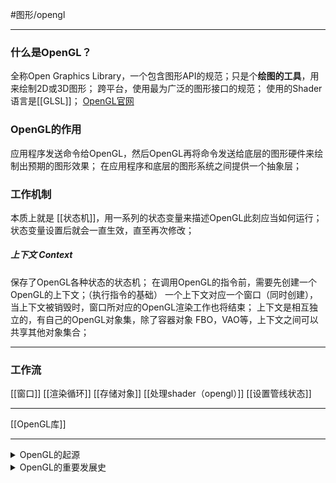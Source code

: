 #图形/opengl  
***
### 什么是OpenGL？
全称Open Graphics Library，一个包含图形API的规范；只是个**绘图的工具**，用来绘制2D或3D图形；
跨平台，使用最为广泛的图形接口的规范；
使用的Shader语言是[[GLSL]]；
[OpenGL官网](https://opengl.org/)
### OpenGL的作用
应用程序发送命令给OpenGL，然后OpenGL再将命令发送给底层的图形硬件来绘制出预期的图形效果；
在应用程序和底层的图形系统之间提供一个抽象层；
### 工作机制
本质上就是 [[状态机]]，用一系列的状态变量来描述OpenGL此刻应当如何运行；
状态变量设置后就会一直生效，直至再次修改；
##### 上下文 Context
保存了OpenGL各种状态的状态机；
在调用OpenGL的指令前，需要先创建一个OpenGL的上下文；（执行指令的基础）
一个上下文对应一个窗口（同时创建），当上下文被销毁时，窗口所对应的OpenGL渲染工作也将结束；
上下文是相互独立的，有自己的OpenGL对象集，除了容器对象 FBO，VAO等，上下文之间可以共享其他对象集合；
***
### 工作流
[[窗口]]
[[渲染循环]]
[[存储对象]]
[[处理shader（opengl）]]
[[设置管线状态]]
***
[[OpenGL库]]
***
<details>
	<summary>OpenGL的起源</summary>
	<pre>
	1992年，SGI公司看到了<b>可移植性</b>的重要性，将自身拥有的专利性图形API修改成了一种开放标准；
	IRIS GL在跨平台移植过程中变成了OpenGL；
	因为有Quake这样顶级游戏的支持，OpenGL在90年代成为了无可争议的业界标准；
	</pre>
</details>
<details><summary>OpenGL的重要发展史</summary>
	<pre>
	2004年，推出的OpenGL2.0才开始支持高级Shader编程语言；
	2017年，Khronos推出了最新版的OpenGL 4.6；
	2018年，苹果宣布不再支持OpenGL，macOS官方支持的 OpenGL 最新版本只到4.1；
	</pre>
</details>


